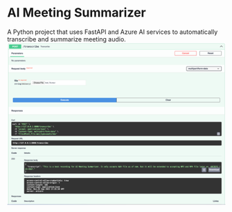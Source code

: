 # AI Meeting Summarizer
A Python project that uses FastAPI and Azure AI services to automatically transcribe and summarize meeting audio.
![Transcription working](text_to_speech.png)